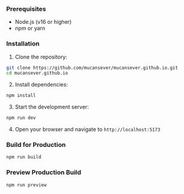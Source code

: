 ### Prerequisites

- Node.js (v16 or higher)
- npm or yarn

### Installation

1. Clone the repository:
```bash
git clone https://github.com/mucansever/mucansever.github.io.git
cd mucansever.github.io
```

2. Install dependencies:
```bash
npm install
```

3. Start the development server:
```bash
npm run dev
```

4. Open your browser and navigate to `http://localhost:5173`

### Build for Production

```bash
npm run build
```

### Preview Production Build

```bash
npm run preview
```